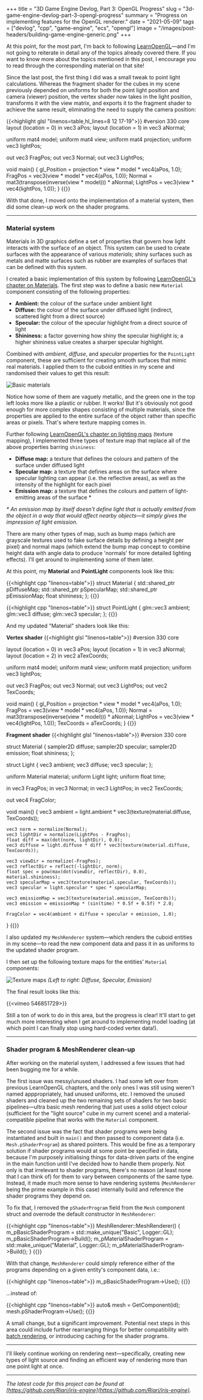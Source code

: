 +++
title = "3D Game Engine Devlog, Part 3: OpenGL Progress"
slug = "3d-game-engine-devlog-part-3-opengl-progress"
summary = "Progress on implementing features for the OpenGL renderer."
date = "2021-05-09"
tags = ["devlog", "cpp", "game-engine", "ecs", "opengl"]
image = "/images/post-headers/building-game-engine-generic.png"
+++

At this point, for the most part, I'm back to following [LearnOpenGL](https://learnopengl.com/)—and I'm not going to reiterate in detail any of the topics already covered there. If you want to know more about the topics mentioned in this post, I encourage you to read through the corresponding material on that site!

Since the last post, the first thing I did was a small tweak to point light calculations. Whereas the fragment shader for the cubes in my scene previously depended on uniforms for both the point light position and camera (viewer) position, the vertex shader now takes in the light position, transforms it with the view matrix, and exports it to the fragment shader to achieve the same result, eliminating the need to supply the camera position:

{{<highlight glsl "linenos=table,hl_lines=8 12 17-19">}}
#version 330 core
layout (location = 0) in vec3 aPos;
layout (location = 1) in vec3 aNormal;

uniform mat4 model;
uniform mat4 view;
uniform mat4 projection;
uniform vec3 lightPos;

out vec3 FragPos;
out vec3 Normal;
out vec3 LightPos;

void main()
{
    gl_Position = projection * view * model * vec4(aPos, 1.0);
    FragPos = vec3(view * model * vec4(aPos, 1.0));
    Normal = mat3(transpose(inverse(view * model))) * aNormal;
    LightPos = vec3(view * vec4(lightPos, 1.0));
}
{{</highlight>}}

With that done, I moved onto the implementation of a material system, then did some clean-up work on the shader programs.

---

### Material system

Materials in 3D graphics define a set of properties that govern how light interacts with the surface of an object. This system can be used to create surfaces with the appearance of various *materials*; shiny surfaces such as metals and matte surfaces such as rubber are examples of surfaces that can be defined with this system.

I created a basic implementation of this system by following [LearnOpenGL's chapter on Materials](https://learnopengl.com/Lighting/Materials). The first step was to define a basic new `Material` component consisting of the following properties:

- **Ambient:** the colour of the surface under ambient light
- **Diffuse:** the colour of the surface under diffused light (indirect, scattered light from a direct source)
- **Specular:** the colour of the specular highlight from a direct source of light
- **Shininess:** a factor governing how shiny the specular highlight is; a higher shininess value creates a sharper specular highlight.

Combined with *ambient*, *diffuse*, and *specular* properties for the `PointLight` component, these are sufficient for creating smooth surfaces that mimic real materials. I applied them to the cuboid entities in my scene and randomised their values to get this result:

![Basic materials](./basic-materials.png)

Notice how some of them are vaguely metallic, and the green one in the top left looks more like a plastic or rubber. It works! But it's obviously not good enough for more complex shapes consisting of multiple materials, since the properties are applied to the entire surface of the object rather than specific areas or pixels. That's where texture mapping comes in.

Further following [LearnOpenGL's chapter on lighting maps](https://learnopengl.com/Lighting/Materials) (texture mapping), I implemented three types of texture map that replace all of the above properties barring `shininess`:

- **Diffuse map:** a texture that defines the colours and pattern of the surface under diffused light
- **Specular map:** a texture that defines areas on the surface where specular lighting can appear (i.e. the reflective areas), as well as the intensity of the highlight for each pixel
- **Emission map:** a texture that defines the colours and pattern of light-emitting areas of the surface *

*\* An emission map by itself doesn't define light that is actually emitted from the object in a way that would affect nearby objects—it simply gives the impression of light emission.*

There are many other types of map, such as bump maps (which are grayscale textures used to fake surface details by defining a height per pixel) and normal maps (which extend the bump map concept to combine height data with angle data to produce 'normals' for more detailed lighting effects). I'll get around to implementing some of them later.

At this point, my **Material** and **PointLight** components look like this:

{{<highlight cpp "linenos=table">}}
struct Material
{
    std::shared_ptr<Texture> pDiffuseMap;
    std::shared_ptr<Texture> pSpecularMap;
    std::shared_ptr<Texture> pEmissionMap;
    float shininess;
};
{{</highlight>}}

{{<highlight cpp "linenos=table">}}
struct PointLight
{
    glm::vec3 ambient;
    glm::vec3 diffuse;
    glm::vec3 specular;
};
{{</highlight>}}

And my updated "Material" shaders look like this:

**Vertex shader**
{{<highlight glsl "linenos=table">}}
#version 330 core

layout (location = 0) in vec3 aPos;
layout (location = 1) in vec3 aNormal;
layout (location = 2) in vec2 aTexCoords;

uniform mat4 model;
uniform mat4 view;
uniform mat4 projection;
uniform vec3 lightPos;

out vec3 FragPos;
out vec3 Normal;
out vec3 LightPos;
out vec2 TexCoords;

void main()
{
    gl_Position = projection * view * model * vec4(aPos, 1.0);
    FragPos = vec3(view * model * vec4(aPos, 1.0));
    Normal = mat3(transpose(inverse(view * model))) * aNormal;
    LightPos = vec3(view * vec4(lightPos, 1.0));
    TexCoords = aTexCoords;
}
{{</highlight>}}

**Fragment shader**
{{<highlight glsl "linenos=table">}}
#version 330 core

struct Material {
    sampler2D diffuse;
    sampler2D specular;
    sampler2D emission;
    float shininess;
};

struct Light {
    vec3 ambient;
    vec3 diffuse;
    vec3 specular;
};

uniform Material material;
uniform Light light;
uniform float time;

in vec3 FragPos;
in vec3 Normal;
in vec3 LightPos;
in vec2 TexCoords;

out vec4 FragColor;

void main()
{
    vec3 ambient = light.ambient * vec3(texture(material.diffuse, TexCoords));

    vec3 norm = normalize(Normal);
    vec3 lightDir = normalize(LightPos - FragPos);
    float diff = max(dot(norm, lightDir), 0.0);
    vec3 diffuse = light.diffuse * diff * vec3(texture(material.diffuse, TexCoords));

    vec3 viewDir = normalize(-FragPos);
    vec3 reflectDir = reflect(-lightDir, norm);
    float spec = pow(max(dot(viewDir, reflectDir), 0.0), material.shininess);
    vec3 specularMap = vec3(texture(material.specular, TexCoords));
    vec3 specular = light.specular * spec * specularMap;

    vec3 emissionMap = vec3(texture(material.emission, TexCoords));
    vec3 emission = emissionMap * (sin(time) * 0.5f + 0.5f) * 2.0;

    FragColor = vec4(ambient + diffuse + specular + emission, 1.0);
}
{{</highlight>}}

I also updated my `MeshRenderer` system—which renders the cuboid entities in my scene—to read the new component data and pass it in as uniforms to the updated shader program.

I then set up the following texture maps for the entities' `Material` components:

![Texture maps](./texture-maps.jpg)
*(Left to right: Diffuse, Specular, Emission)*

The final result looks like this:

{{<vimeo 546851729>}}

Still a ton of work to do in this area, but the progress is clear! It'll start to get much more interesting when I get around to implementing model loading (at which point I can finally stop using hard-coded vertex data!).

---

### Shader program & MeshRenderer clean-up

After working on the material system, I addressed a few issues that had been bugging me for a while.

The first issue was messy/unused shaders. I had some left over from previous LearnOpenGL chapters, and the only ones I was still using weren't named apppropriately, had unused uniforms, etc. I removed the unused shaders and cleaned up the two remaining sets of shaders for two basic pipelines—ultra basic mesh rendering that just uses a solid object colour (sufficient for the "light source" cube in my current scene) and a material-compatible pipeline that works with the `Material` component.

The second issue was the fact that shader programs were being instantiated and built in `main()` and then passed to component data (i.e. `Mesh.pShaderProgram`) as shared pointers. This would be fine as a temporary solution if shader programs would at some point be specified in data, because I'm purposely initialising things for data-driven parts of the engine in the main function until I've decided how to handle them properly. Not only is that irrelevant to shader programs, there's no reason (at least none that I can think of) for them to vary between components of the same type. Instead, it made much more sense to have rendering systems (`MeshRenderer` being the prime example in this case) internally build and reference the shader programs they depend on.

To fix that, I removed the `pShaderProgram` field from the `Mesh` component struct and overrode the default constructor in `MeshRenderer`:

{{<highlight cpp "linenos=table">}}
MeshRenderer::MeshRenderer()
{
    m_pBasicShaderProgram = std::make_unique<ShaderProgram>("Basic", Logger::GL);
    m_pBasicShaderProgram->Build();
    m_pMaterialShaderProgram = std::make_unique<ShaderProgram>("Material", Logger::GL);
    m_pMaterialShaderProgram->Build();
}
{{</highlight>}}

With that change, `MeshRenderer` could simply reference either of the programs depending on a given entity's component data, i.e.:

{{<highlight cpp "linenos=table">}}
m_pBasicShaderProgram->Use();
{{</highlight>}}

...instead of:

{{<highlight cpp "linenos=table">}}
auto& mesh = GetComponent<Mesh>(id);
mesh.pShaderProgram->Use();
{{</highlight>}}

A small change, but a significant improvement. Potential next steps in this area could include further rearranging things for better compatibility with [batch rendering](https://www.youtube.com/watch?v=Th4huqR77rI), or introducing caching for the shader programs.

---

I'll likely continue working on rendering next—specifically, creating new types of light source and finding an efficient way of rendering more than one point light at once.

---

*The latest code for this project can be found at [https://github.com/Riari/iris-engine](https://github.com/Riari/iris-engine).*